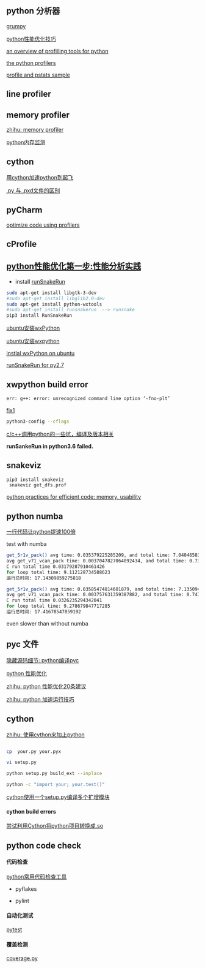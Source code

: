 

## python 分析器


[grumpy](https://github.com/google/grumpy)

[python性能优化技巧](https://www.cnblogs.com/lisongzzx/p/13729187.html)


[an overview of profilling tools for python](https://www.blog.pythonlibrary.org/2020/04/14/an-overview-of-profiling-tools-for-python/)




[the python profilers](https://cloud.tencent.com/developer/section/1367501)

[profile and pstats sample](https://blog.51cto.com/tongcheng/1770508)

## line profiler


## memory profiler 

[zhihu: memory profiler](https://zhuanlan.zhihu.com/p/121003986)

[python内存监测](https://www.cnblogs.com/kaituorensheng/p/5669861.html)




## cython 


[用cython加速python到起飞](https://www.jianshu.com/p/fc5025094912)

[.py 与 .pxd文件的区别](https://cloud.tencent.com/developer/article/1524924)



## pyCharm 

[optimize code using profilers](https://www.jetbrains.com/help/pycharm/profiler.html)


## cProfile 


## [python性能优化第一步:性能分析实践](https://zhuanlan.zhihu.com/p/24495603)


* install [runSnakeRun](https://www.pixelstech.net/article/1599647177-Problem-and-Solution-for-Installing-wxPython-on-Ubuntu-20-04)


```sh
sudo apt-get install libgtk-3-dev
#sudo apt-get install libglib2.0-dev
sudo apt-get install python-wxtools
#sudo apt-get install runsnakerun  --> runsnake
pip3 install RunSnakeRun 
```


[ubuntu安装wxPython](https://www.jianshu.com/p/1429751caa5b)


[ubuntu安装wxpython](https://m.linuxidc.com/Linux/2012-11/73911.htm)


[instlal wxPython on ubuntu](https://www.pixelstech.net/article/1599647177-Problem-and-Solution-for-Installing-wxPython-on-Ubuntu-20-04)



[runSnakeRun for py2.7](http://www.vrplumber.com/programming/runsnakerun/)



## xwpython build error 


```sh
err: g++: error: unrecognized command line option ‘-fno-plt’
```


[fix1](https://github.com/argman/EAST/issues/233)


```sh
python3-config --cflags

```


[c/c++调用python的一些坑，编译及版本相关](https://www.cnblogs.com/LittleSec/p/10940758.html)



**runSankeRun in python3.6 failed.**


## snakeviz

```sh
pip3 install snakeviz
 snakeviz get_dfs.prof 
```


[python practices for efficient code: memory, usability](https://www.codementor.io/@satwikkansal/python-practices-for-efficient-code-performance-memory-and-usability-aze6oiq65)





## python  numba


[一行代码让python提速100倍](https://www.cnblogs.com/xihuineng/p/10630116.html)


test with numba


```sh
get_5r1v_pack() avg time: 0.035379225285209, and total time: 7.040465831756592
avg get_v71_vcan_pack time: 0.0037047827064092434, and total time: 0.7372517585754395
C run total time 0.03179287910461426
for loop total time: 9.112128734588623
运行总时间: 17.14309859275818

get_5r1v_pack() avg time: 0.03585474814601879, and total time: 7.135094881057739
avg get_v71_vcan_pack time: 0.003757631359387882, and total time: 0.7477686405181885
C run total time 0.0326235294342041
for loop total time: 9.278679847717285
运行总时间: 17.41678547859192

```


even slower than without numba







## pyc 文件


[隐藏源码细节: python编译pyc](https://finthon.com/python-pyc/)





[python 性能优化](https://www.cnblogs.com/xybaby/p/6510941.html)


[zhihu: python 性能优化20条建议](https://zhuanlan.zhihu.com/p/41988980)

[zhihu: python 加速运行技巧](https://zhuanlan.zhihu.com/p/143052860)


## cython


[zhihu: 使用cython来加上python](https://zhuanlan.zhihu.com/p/228594750)


```sh

cp  your.py your.pyx 

vi setup.py 

python setup.py build_ext --inplace 

python -c "import your; your.test()"

```


[cython使用一个setup.py编译多个扩增模块](https://www.jianshu.com/p/abc86ff9fafa)




#### cython build errors 


[尝试利用Cython将python项目转换成.so](https://paper.seebug.org/1139/)





## python code check 



#### 代码检查

[python常用代码检查工具](https://www.jianshu.com/p/a61afb09026a)


* pyflakes 

* pylint


#### 自动化测试

[pytest](https://zhuanlan.zhihu.com/p/63155927)





#### 覆盖检测

[coverage.py]()






